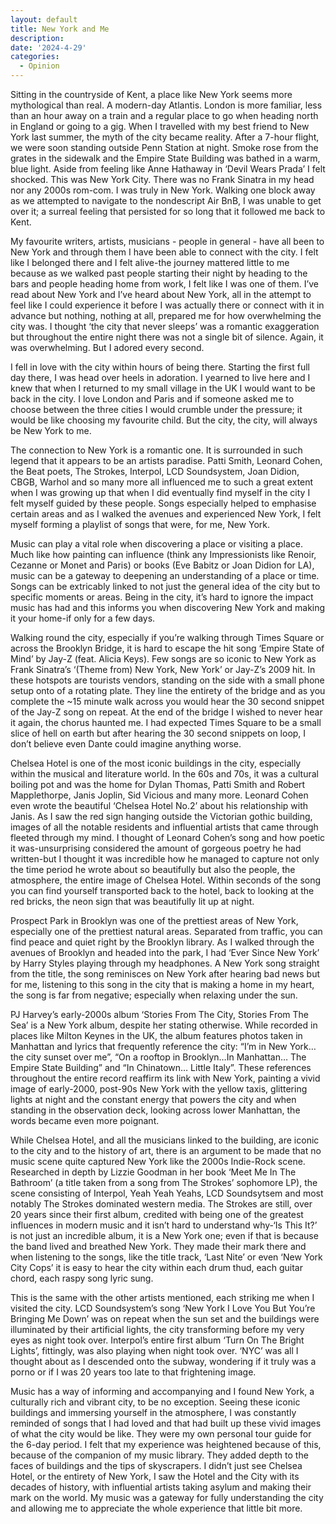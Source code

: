 ```yaml
---
layout: default
title: New York and Me
description:
date: '2024-4-29'
categories:
  - Opinion
---
```


Sitting in the countryside of Kent, a place like New York seems more mythological than real. A modern-day Atlantis. London is more familiar, less than an hour away on a train and a regular place to go when heading north in England or going to a gig. When I travelled with my best friend to New York last summer, the myth of the city became reality. After a 7-hour flight, we were soon standing outside Penn Station at night. Smoke rose from the grates in the sidewalk and the Empire State Building was bathed in a warm, blue light. Aside from feeling like Anne Hathaway in ‘Devil Wears Prada’ I felt shocked. This was New York City. There was no Frank Sinatra in my head nor any 2000s rom-com. I was truly in New York. Walking one block away as we attempted to navigate to the nondescript Air BnB, I was unable to get over it; a surreal feeling that persisted for so long that it followed me back to Kent.

My favourite writers, artists, musicians - people in general - have all been to New York and through them I have been able to connect with the city. I felt like I belonged there and I felt alive-the journey mattered little to me because as we walked past people starting their night by heading to the bars and people heading home from work, I felt like I was one of them. I’ve read about New York and I’ve heard about New York, all in the attempt to feel like I could experience it before I was actually there or connect with it in advance but nothing, nothing at all, prepared me for how overwhelming the city was. I thought ‘the city that never sleeps’ was a romantic exaggeration but throughout the entire night there was not a single bit of silence. Again, it was overwhelming. But I adored every second.

I fell in love with the city within hours of being there. Starting the first full day there, I was head over heels in adoration. I yearned to live here and I knew that when I returned to my small village in the UK I would want to be back in the city. I love London and Paris and if someone asked me to choose between the three cities I would crumble under the pressure; it would be like choosing my favourite child. But the city, the city, will always be New York to me.

The connection to New York is a romantic one. It is surrounded in such legend that it appears to be an artists paradise. Patti Smith, Leonard Cohen, the Beat poets, The Strokes, Interpol, LCD Soundsystem, Joan Didion, CBGB, Warhol and so many more all influenced me to such a great extent when I was growing up that when I did eventually find myself in the city I felt myself guided by these people. Songs especially helped to emphasise certain areas and as I walked the avenues and experienced New York, I felt myself forming a playlist of songs that were, for me, New York.

Music can play a vital role when discovering a place or visiting a place. Much like how painting can influence (think any Impressionists like Renoir, Cezanne or Monet and Paris) or books (Eve Babitz or Joan Didion for LA), music can be a gateway to deepening an understanding of a place or time. Songs can be extricably linked to not just the general idea of the city but to specific moments or areas. Being in the city, it’s hard to ignore the impact music has had and this informs you when discovering New York and making it your home-if only for a few days.

Walking round the city, especially if you’re walking through Times Square or across the Brooklyn Bridge, it is hard to escape the hit song ‘Empire State of Mind’ by Jay-Z (feat. Alicia Keys). Few songs are so iconic to New York as Frank Sinatra’s ‘(Theme from) New York, New York’ or Jay-Z’s 2009 hit. In these hotspots are tourists vendors, standing on the side with a small phone setup onto of a rotating plate. They line the entirety of the bridge and as you complete the ~15 minute walk across you would hear the 30 second snippet of the Jay-Z song on repeat. At the end of the bridge I wished to never hear it again, the chorus haunted me. I had expected Times Square to be a small slice of hell on earth but after hearing the 30 second snippets on loop, I don’t believe even Dante could imagine anything worse.

Chelsea Hotel is one of the most iconic buildings in the city, especially within the musical and literature world. In the 60s and 70s, it was a cultural boiling pot and was the home for Dylan Thomas, Patti Smith and Robert Mapplethorpe, Janis Joplin, Sid Vicious and many more. Leonard Cohen even wrote the beautiful ‘Chelsea Hotel No.2’ about his relationship with Janis. As I saw the red sign hanging outside the Victorian gothic building, images of all the notable residents and influential artists that came through fleeted through my mind. I thought of Leonard Cohen’s song and how poetic it was-unsurprising considered the amount of gorgeous poetry he had written-but I thought it was incredible how he managed to capture not only the time period he wrote about so beautifully but also the people, the atmosphere, the entire image of Chelsea Hotel. Within seconds of the song you can find yourself transported back to the hotel, back to looking at the red bricks, the neon sign that was beautifully lit up at night.

Prospect Park in Brooklyn was one of the prettiest areas of New York, especially one of the prettiest natural areas. Separated from traffic, you can find peace and quiet right by the Brooklyn library. As I walked through the avenues of Brooklyn and headed into the park, I had ‘Ever Since New York’ by Harry Styles playing through my headphones. A New York song straight from the title, the song reminisces on New York after hearing bad news but for me, listening to this song in the city that is making a home in my heart, the song is far from negative; especially when relaxing under the sun.

PJ Harvey’s early-2000s album ‘Stories From The City, Stories From The Sea’ is a New York album, despite her stating otherwise. While recorded in places like Milton Keynes in the UK, the album features photos taken in Manhattan and lyrics that frequently reference the city: “I’m in New York…the city sunset over me”, “On a rooftop in Brooklyn…In Manhattan… The Empire State Building” and “In Chinatown… Little Italy”. These references throughout the entire record reaffirm its link with New York, painting a vivid image of early-2000, post-90s New York with the yellow taxis, glittering lights at night and the constant energy that powers the city and when standing in the observation deck, looking across lower Manhattan, the words became even more poignant.

While Chelsea Hotel, and all the musicians linked to the building, are iconic to the city and to the history of art, there is an argument to be made that no music scene quite captured New York like the 2000s Indie-Rock scene. Researched in depth by Lizzie Goodman in her book ‘Meet Me In The Bathroom’ (a title taken from a song from The Strokes’ sophomore LP), the scene consisting of Interpol, Yeah Yeah Yeahs, LCD Soundsytsem and most notably The Strokes dominated western media. The Strokes are still, over 20 years since their first album, credited with being one of the greatest influences in modern music and it isn’t hard to understand why-‘Is This It?’ is not just an incredible album, it is a New York one; even if that is because the band lived and breathed New York. They made their mark there and when listening to the songs, like the title track, ‘Last Nite’ or even ‘New York City Cops’ it is easy to hear the city within each drum thud, each guitar chord, each raspy song lyric sung.

This is the same with the other artists mentioned, each striking me when I visited the city. LCD Soundsystem’s song ‘New York I Love You But You’re Bringing Me Down’ was on repeat when the sun set and the buildings were illuminated by their artificial lights, the city transforming before my very eyes as night took over. Interpol’s entire first album ‘Turn On The Bright Lights’, fittingly, was also playing when night took over. ‘NYC’ was all I thought about as I descended onto the subway, wondering if it truly was a porno or if I was 20 years too late to that frightening image.

Music has a way of informing and accompanying and I found New York, a culturally rich and vibrant city, to be no exception. Seeing these iconic buildings and immersing yourself in the atmosphere, I was constantly reminded of songs that I had loved and that had built up these vivid images of what the city would be like. They were my own personal tour guide for the 6-day period. I felt that my experience was heightened because of this, because of the companion of my music library. They added depth to the faces of buildings and the tips of skyscrapers. I didn’t just see Chelsea Hotel, or the entirety of New York, I saw the Hotel and the City with its decades of history, with influential artists taking asylum and making their mark on the world. My music was a gateway for fully understanding the city and allowing me to appreciate the whole experience that little bit more.

